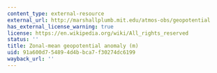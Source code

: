 ```yaml
---
content_type: external-resource
external_url: http://marshallplumb.mit.edu/atmos-obs/geopotential
has_external_license_warning: true
license: https://en.wikipedia.org/wiki/All_rights_reserved
status: ''
title: Zonal-mean geopotential anomaly (m)
uid: 91a600d7-5489-4d4b-bca7-f30274dc6199
wayback_url: ''
---
```

